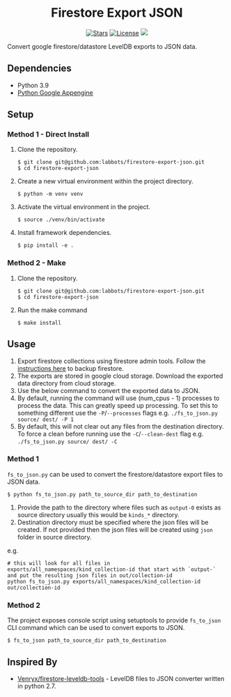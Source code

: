 <h1 align="center">Firestore Export JSON</h1>

<p align="center">
<a href="https://github.com/labbots/firestore-export-json/stargazers"><img src="https://img.shields.io/github/stars/labbots/firestore-export-json.svg?color=blueviolet&style=for-the-badge" alt="Stars"></a>
<a href="https://github.com/labbots/firestore-export-json/blob/master/LICENSE"><img src="https://img.shields.io/github/license/labbots/firestore-export-json.svg?style=for-the-badge" alt="License"></a>
<a href="https://www.codacy.com/gh/labbots/firestore-export-json/dashboard?utm_source=github.com&amp;utm_medium=referral&amp;utm_content=labbots/firestore-export-json&amp;utm_campaign=Badge_Grade"><img src="https://img.shields.io/codacy/grade/7fe7c1503f574ac1a2072e611f562896?style=for-the-badge"/></a>
</p>
Convert google firestore/datastore LevelDB exports to JSON data.

## Dependencies

* Python  3.9
*  [Python Google Appengine](https://github.com/GoogleCloudPlatform/appengine-python-standard)

## Setup

### Method 1 - Direct Install

1. Clone the repository.

   ```shell
   $ git clone git@github.com:labbots/firestore-export-json.git
   $ cd firestore-export-json
   ```

2. Create a new virtual environment within the project directory.

   ```shell
   $ python -m venv venv
   ```

3. Activate the virtual environment in the project.

   ```shell
   $ source ./venv/bin/activate
   ```

4. Install framework dependencies.

   ```shell
   $ pip install -e .
   ```

### Method 2 - Make

1. Clone the repository.

   ```shell
   $ git clone git@github.com:labbots/firestore-export-json.git
   $ cd firestore-export-json
   ```

2. Run the make command

   ```
   $ make install
   ```



## Usage

1. Export firestore collections using firestore admin tools. Follow the [instructions here](https://firebase.google.com/docs/firestore/manage-data/export-import#export_data) to backup firestore.
2. The exports are stored in google cloud storage. Download the exported data directory from cloud storage.
3. Use the below command to convert the exported data to JSON. 
4. By default, running the command will use (num_cpus - 1) processes to process the data. This can greatly speed up processing. 
    To set this to something different use the `-P`/`--processes` flags e.g. `./fs_to_json.py source/ dest/ -P 1`
5. By default, this will not clear out any files from the destination directory.
    To force a clean before running use the `-C`/`--clean-dest` flag e.g. `./fs_to_json.py source/ dest/ -C`

### Method 1

`fs_to_json.py` can be used to convert the firestore/datastore export files to JSON data.

```shell
$ python fs_to_json.py path_to_source_dir path_to_destination
```

1. Provide the path to the directory where files such as `output-0` exists as source directory usually this would be `kinds_*` directory.
2. Destination directory must be specified where the json files will be created. If not provided then the json files will be created using `json` folder in source directory.

e.g.
```shell
# this will look for all files in exports/all_namespaces/kind_collection-id that start with `output-` and put the resulting json files in out/collection-id
python fs_to_json.py exports/all_namespaces/kind_collection-id out/collection-id
```

### Method 2

The project exposes console script using setuptools to provide `fs_to_json` CLI command which can be used to convert exports to JSON.

```shell
$ fs_to_json path_to_source_dir path_to_destination
```



## Inspired By

* [Venryx/firestore-leveldb-tools](https://github.com/Venryx/firestore-leveldb-tools) - LevelDB files to JSON converter written in python 2.7.

